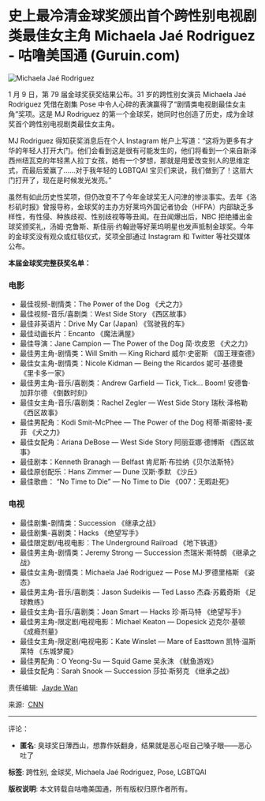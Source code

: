 # 史上最冷清金球奖颁出首个跨性别电视剧类最佳女主角 Michaela Jaé Rodriguez - 咕噜美国通 (Guruin.com)

![Michaela Jaé Rodriguez](https://s3.guruin.com/db/photos/1035772/url/gettyimages-1315271000-1ff923566aa0cbbfb6cd633a601012676c614399-s1100-c50.jpg)

1 月 9 日，第 79 届金球奖获奖结果公布。31 岁的跨性别女演员 Michaela Jaé Rodriguez 凭借在剧集 Pose 中令人心碎的表演赢得了“剧情类电视剧最佳女主角”奖项。这是 MJ Rodriguez 的第一个金球奖，她同时也创造了历史，成为金球奖首个跨性别电视剧类最佳女主角。

MJ Rodriguez 得知获奖消息后在个人 Instagram 帐户上写道：“这将为更多有才华的年轻人打开大门。他们会看到这是很有可能发生的，他们将看到一个来自新泽西州纽瓦克的年轻黑人拉丁女孩，她有一个梦想，那就是用爱改变别人的思维定式，而最后爱赢了……对于我年轻的 LGBTQAI 宝贝们来说，我们做到了！这扇大门打开了，现在是时候发光发亮。”

虽然有如此历史性奖项，但仍改变不了今年金球奖无人问津的惨淡事实。去年《洛杉矶时报》曾报导称，金球奖的主办方好莱坞外国记者协会（HFPA）内部缺乏多样性，有性侵、种族歧视、性别歧视等等丑闻。在丑闻爆出后，NBC 拒绝播出金球奖颁奖礼，汤姆·克鲁斯、斯佳丽·约翰逊等好莱坞明星也发声抵制金球奖。今年的金球奖没有观众或红毯仪式，奖项全部通过 Instagram 和 Twitter 等社交媒体公布。

**本届金球奖完整获奖名单：**

### 电影

- 最佳视频-剧情类：The Power of the Dog 《犬之力》
- 最佳视频-音乐/喜剧类：West Side Story 《西区故事》
- 最佳非英语片：Drive My Car (Japan) 《驾驶我的车》
- 最佳动画长片：Encanto 《魔法满屋》
- 最佳导演：Jane Campion — The Power of the Dog 简·坎皮恩 《犬之力》
- 最佳男主角-剧情类：Will Smith — King Richard 威尔·史密斯 《国王理查德》
- 最佳女主角-剧情类：Nicole Kidman — Being the Ricardos 妮可·基德曼 《里卡多一家》
- 最佳男主角-音乐/喜剧类：Andrew Garfield — Tick, Tick... Boom! 安德鲁·加菲尔德 《倒数时刻》
- 最佳女主角-音乐/喜剧类：Rachel Zegler — West Side Story 瑞秋·泽格勒 《西区故事》
- 最佳男配角：Kodi Smit-McPhee — The Power of the Dog 柯蒂·斯密特-麦菲 《犬之力》
- 最佳女配角：Ariana DeBose — West Side Story 阿丽亚娜·德博斯 《西区故事》
- 最佳剧本：Kenneth Branagh — Belfast 肯尼斯·布拉纳《贝尔法斯特》
- 最佳原创配乐：Hans Zimmer — Dune 汉斯·季默 《沙丘》
- 最佳歌曲： “No Time to Die” — No Time to Die 《007：无暇赴死》

### 电视

- 最佳剧集-剧情类：Succession 《继承之战》
- 最佳剧集-喜剧类：Hacks 《绝望写手》
- 最佳限定剧/电视电影：The Underground Railroad 《地下铁道》
- 最佳男主角-剧情类：Jeremy Strong — Succession 杰瑞米·斯特朗 《继承之战》
- 最佳女主角-剧情类：Michaela Jaé Rodriguez — Pose MJ·罗德里格斯 《姿态》
- 最佳男主角-音乐/喜剧类：Jason Sudeikis — Ted Lasso 杰森·苏戴奇斯 《足球教练》
- 最佳女主角-音乐/喜剧类：Jean Smart — Hacks 珍·斯马特 《绝望写手》
- 最佳男主角-限定剧/电视电影：Michael Keaton — Dopesick 迈克尔·基顿 《成瘾剂量》
- 最佳女主角-限定剧/电视电影：Kate Winslet — Mare of Easttown 凯特·温斯莱特 《东城梦魇》
- 最佳男配角：O Yeong-Su — Squid Game 吴永洙 《鱿鱼游戏》
- 最佳女配角：Sarah Snook — Succession 莎拉·斯努克 《继承之战》

责任编辑:  [Jayde Wan](javascript:;)

来源:  [CNN](https://www.cnn.com/2022/01/10/entertainment/michaela-jae-rodriguez-golden-globes-cec/index.html)

---

评论：
- **匿名**: 臭球奖日薄西山，想靠作妖翻身，结果就是恶心呕自己嗓子眼——恶心吐了

**标签**: 跨性别, 金球奖, Michaela Jaé Rodriguez, Pose, LGBTQAI

**版权说明**: 本文转载自咕噜美国通，所有版权归原作者所有。